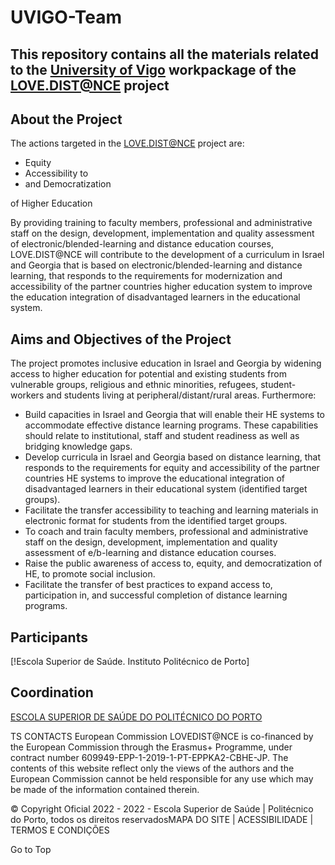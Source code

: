 # UVIGO-Team

## This repository contains all the materials related to the [University of Vigo](https://www.uvigo.gal) workpackage of the [LOVE.DIST@NCE](https://lovedistance.eu/) project 

## About the Project

The actions targeted in the [LOVE.DIST@NCE](https://lovedistance.eu/) project are:

* Equity
* Accessibility to
* and Democratization 

of Higher Education

By providing training to faculty members, professional and administrative staff on the design, development, implementation and quality assessment of electronic/blended-learning and distance education courses, LOVE.DIST@NCE will contribute to the development of a curriculum  in Israel and Georgia that is based on electronic/blended-learning and distance learning, that responds to the requirements for modernization and accessibility of the partner countries higher education system to improve the education integration of disadvantaged learners in the educational system.

## Aims and Objectives of the Project

The project promotes inclusive education in Israel and Georgia by widening access to higher education for potential and existing students from vulnerable groups, religious and ethnic minorities, refugees, student-workers and students living at peripheral/distant/rural areas. Furthermore:

* Build capacities in Israel and Georgia that will enable their HE systems to accommodate effective distance learning programs. These capabilities should relate to institutional, staff and student readiness as well as bridging knowledge gaps.
* Develop curricula in Israel and Georgia based on distance learning, that responds to the requirements for equity and accessibility of the partner countries HE systems to improve the educational integration of disadvantaged learners in their educational system (identified target groups).
* Facilitate the transfer accessibility to teaching and learning materials in electronic format for students from the identified target groups.
* To coach and train faculty members, professional and administrative staff on the design, development, implementation and quality assessment of  e/b-learning and distance education courses.
* Raise the public awareness of access to, equity, and democratization of HE, to promote social inclusion. 
* Facilitate the transfer of best practices to expand access to, participation in, and successful completion of distance learning programs.

## Participants

[!Escola Superior de Saúde. Instituto Politécnico de Porto]


## Coordination

[ESCOLA SUPERIOR DE SAÚDE DO POLITÉCNICO DO PORTO](https://www.ess.ipp.pt/)

TS
CONTACTS
European Commission
LOVEDIST@NCE is co-financed by the European Commission
through the Erasmus+ Programme, under contract number
609949-EPP-1-2019-1-PT-EPPKA2-CBHE-JP. The contents of this
website reflect only the views of the authors and the European
Commission cannot be held responsible for any use which may be made of the information contained therein.

© Copyright Oficial 2022 - 2022 - Escola Superior de Saúde | Politécnico do Porto, todos os direitos reservadosMAPA DO SITE | ACESSIBILIDADE | TERMOS E CONDIÇÕES
     


Go to Top